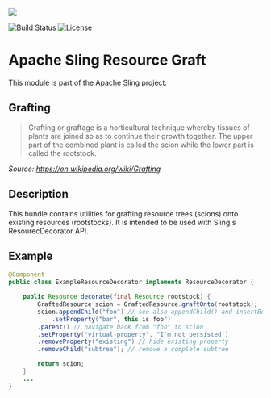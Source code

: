 [<img src="https://sling.apache.org/res/logos/sling.png"/>](https://sling.apache.org)

 [![Build Status](https://builds.apache.org/buildStatus/icon?job=Sling/sling-whiteboard/master)](https://builds.apache.org/job/Sling/job/sling-whiteboard/job/master) [![License](https://img.shields.io/badge/License-Apache%202.0-blue.svg)](https://www.apache.org/licenses/LICENSE-2.0)

# Apache Sling Resource Graft

This module is part of the [Apache Sling](https://sling.apache.org) project.

## Grafting
> Grafting or graftage is a horticultural technique whereby tissues of plants are joined so as to continue their growth together. The upper part of the combined plant is called the scion while the lower part is called the rootstock.

_Source: https://en.wikipedia.org/wiki/Grafting_

## Description

This bundle contains utilities for grafting resource trees (scions) onto existing resources (rootstocks). It is intended to be used with Sling's ResourecDecorator API.

## Example

```java             
@Component
public class ExampleResourceDecorator implements ResourceDecorator {

    public Resource decorate(final Resource rootstock) {
        GraftedResource scion = GraftedResource.graftOnto(rootstock);
        scion.appendChild("foo") // see also appendChild() and insertBefore()
            .setProperty("bar", this is foo")
        .parent() // navigate back from "foo" to scion
        .setProperty("virtual-property", "I'm not persisted') 
        .removeProperty("existing") // hide existing property
        .removeChild("subtree"); // remove a complete subtree

        return scion;
    }
    ...    
}
```